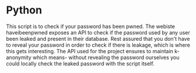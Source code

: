 # Python
This script is to check if your password has been pwned. The webiste haveibeenpwned exposes an API to check if the password used by any user been leaked and present in their database.
Rest assured that you don't have to reveal your password in order to check if there is leakage, which is where this gets interesting.
The API used for the project ensures to maintain k-anonymity which means- without revealing the password ourselves you could locally check the leaked password with the script itself.
